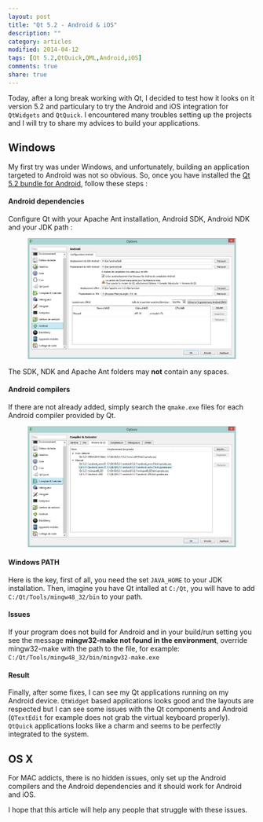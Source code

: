 ```yaml
---
layout: post
title: "Qt 5.2 - Android & iOS"
description: ""
category: articles
modified: 2014-04-12
tags: [Qt 5.2,QtQuick,QML,Android,iOS]
comments: true
share: true
---
```


Today, after a long break working with Qt, I decided to test how it looks on it version 5.2 and particulary to try the Android and iOS integration for `QtWidgets` and `QtQuick`. I encountered many troubles setting up the projects and I will try to share my advices to build your applications.

## Windows

My first try was under Windows, and unfortunately, building an application targeted to Android was not so obvious. So, once you have installed the [Qt 5.2 bundle for Android](http://download.qt-project.org/official_releases/qt/5.2/5.2.1/qt-opensource-windows-x86-android-5.2.1.exe), follow these steps :

#### Android dependencies

Configure Qt with your Apache Ant installation, Android SDK, Android NDK and your JDK path :

<div class="zoom-gallery">
    <figure>
        <a href="/images/qt-android-ios/qt-android-settings.jpg"><img src="/images/qt-android-ios/qt-android-settings.jpg" /></a>
    </figure>
</div>

The SDK, NDK and Apache Ant folders may **not** contain any spaces.

#### Android compilers

If there are not already added, simply search the `qmake.exe` files for each Android compiler provided by Qt.

<div class="zoom-gallery">
    <figure>
        <a href="/images/qt-android-ios/qt-compilers-settings.jpg"><img src="/images/qt-android-ios/qt-compilers-settings.jpg" /></a>
    </figure>
</div>

#### Windows PATH

Here is the key, first of all, you need the set `JAVA_HOME` to your JDK installation. Then, imagine you have Qt intalled at `C:/Qt`, you will have to add `C:/Qt/Tools/mingw48_32/bin` to your path.

#### Issues
 
If your program does not build for Android and in your build/run setting you see the message **mingw32-make not found in the environment**, override mingw32-make with the path to the file, for example: `C:/Qt/Tools/mingw48_32/bin/mingw32-make.exe`

#### Result

Finally, after some fixes, I can see my Qt applications running on my Android device. `QtWidget` based applications looks good and the layouts are respected but I can see some issues with the Qt components and Android (`QTextEdit` for example does not grab the virtual keyboard properly). `QtQuick` applications looks like a charm and seems to be perfectly integrated to the system. 

## OS X

For MAC addicts, there is no hidden issues, only set up the Android compilers and the Android dependencies and it should work for Android and iOS.

I hope that this article will help any people that struggle with these issues.